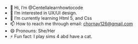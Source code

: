 - 👋 Hi, I’m @Centellalearnhowtocode
- 👀 I’m interested in UX/UI design.
- 🌱 I’m currently learning Html 5, and Css
- 📫 How to reach me through email: chornay126@gmail.com
- 😄 Pronouns: She/Her
- ⚡ Fun fact: I play sims 4 abd have a cat.

<!---
Centellalearnhowtocode/Centellalearnhowtocode is a ✨ special ✨ repository because its `README.md` (this file) appears on your GitHub profile.
You can click the Preview link to take a look at your changes.
--->
